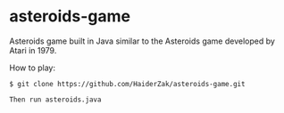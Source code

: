 # asteroids-game
 Asteroids game built in Java similar to the Asteroids game developed by Atari in 1979.

How to play:

```
$ git clone https://github.com/HaiderZak/asteroids-game.git

Then run asteroids.java
```
